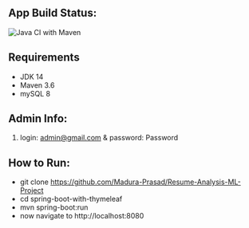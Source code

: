 ## App Build Status: 
![Java CI with Maven](https://github.com/UbaidurRehman1/spring-boot-with-thymeleaf/workflows/Java%20CI%20with%20Maven/badge.svg)

## Requirements 
- JDK 14
- Maven 3.6 
- mySQL 8


## Admin Info:
1. login: admin@gmail.com & password: Password

## How to Run:
- git clone https://github.com/Madura-Prasad/Resume-Analysis-ML-Project
- cd spring-boot-with-thymeleaf
- mvn spring-boot:run
- now navigate to http://localhost:8080
